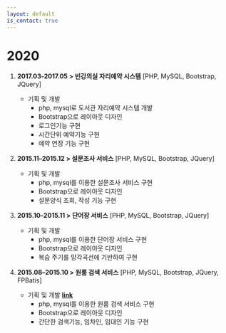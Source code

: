 ```yaml
---
layout: default
is_contact: true
---
```


# 2020

1. **2017.03-2017.05 > 빈강의실 자리예약 시스템**
	 [PHP, MySQL, Bootstrap, JQuery]
	 
	- 기획 및 개발
		- php, mysql로 도서관 자리예약 시스템 개발
		- Bootstrap으로 레이아웃 디자인
		- 로그인기능 구현
		- 시간단위 예약기능 구현
		- 예약 연장 기능 구현

1. **2015.11–2015.12 > 설문조사 서비스** 
 	[PHP, MySQL, Bootstrap, JQuery]
	
	- 기획 및 개발
		- php, mysql를 이용한 설문조사 서비스 구현
		- Bootstrap으로 레이아웃 디자인
		- 설문양식 조회, 작성 기능 구현

1. **2015.10–2015.11 > 단어장 서비스**
	[PHP, MySQL, Bootstrap, JQuery]
	
	- 기획 및 개발
		- php, mysql를 이용한 단어장 서비스 구현
		- Bootstrap으로 레이아웃 디자인
		- 복습 주기를 망각곡선에 기반하여 구현

1. **2015.08–2015.10 > 원룸 검색 서비스**
	[PHP, MySQL, Bootstrap, JQuery, FPBatis]
	
	- 기획 및 개발 [**link**](http://13.209.50.95:8877/room/)
		- php, mysql를 이용한 원룸 검색 서비스 구현
		- Bootstrap으로 레이아웃 디자인
		- 간단한 검색기능, 임차인, 임대인 기능 구현